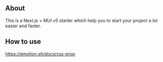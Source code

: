 ## About

This is a Next.js + MUI v5 starter which help you to start your project a lot easier and faster.

## How to use


https://emotion.sh/docs/css-prop